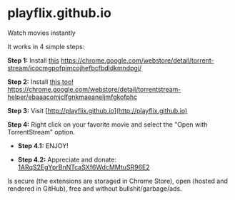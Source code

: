 # playflix.github.io

Watch movies instantly

It works in 4 simple steps:

**Step 1:** Install [this](https://chrome.google.com/webstore/detail/torrent-stream/icocmgpofpimcojhefbcfbdldkmndpgj/) https://chrome.google.com/webstore/detail/torrent-stream/icocmgpofpimcojhefbcfbdldkmndpgj/

**Step 2:** Install [this too!](https://chrome.google.com/webstore/detail/torrentstream-helper/ebaaacomjclfgnkmaeaneljmfgkofphc) https://chrome.google.com/webstore/detail/torrentstream-helper/ebaaacomjclfgnkmaeaneljmfgkofphc

**Step 3:** Visit [http://playflix.github.io](http://playflix.github.io)

**Step 4:** Right click on your favorite movie and select the "Open with TorrentStream" option.

* **Step 4.1:** ENJOY!

* **Step 4.2:** Appreciate and donate: [1ARqS2EgYprBnNTcaSXf6WdcMMtuSR96E2](bitcoin:1ARqS2EgYprBnNTcaSXf6WdcMMtuSR96E2)

Is secure (the extensions are storaged in Chrome Store), open (hosted and rendered in GitHub), free and without bullshit/garbage/ads.
